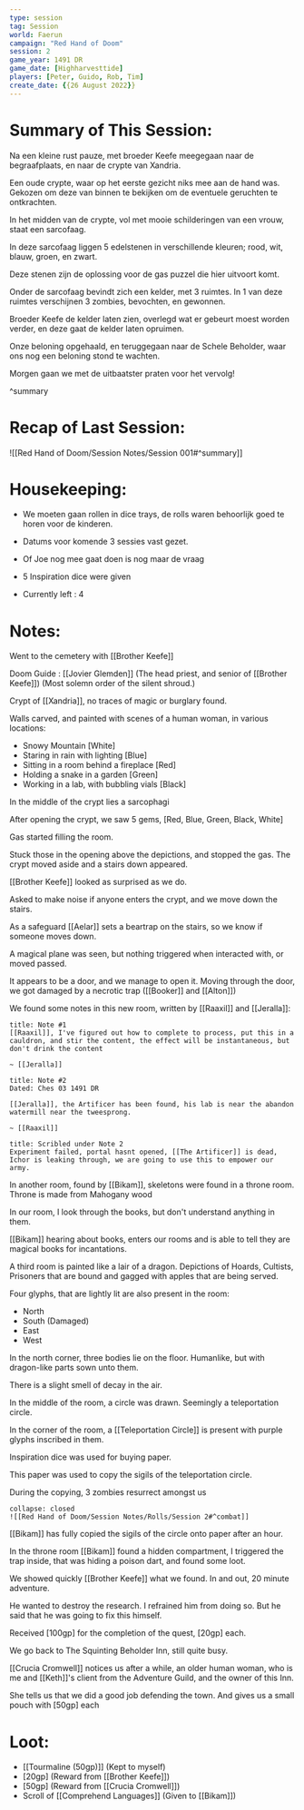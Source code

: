 ```yaml
---
type: session
tag: Session
world: Faerun
campaign: "Red Hand of Doom"
session: 2
game_year: 1491 DR
game_date: [Highharvesttide]
players: [Peter, Guido, Rob, Tim]
create_date: {{26 August 2022}}
---
```


# Summary of This Session:

Na een kleine rust pauze, met broeder Keefe meegegaan naar de begraafplaats, en naar de crypte van Xandria.

Een oude crypte, waar op het eerste gezicht niks mee aan de hand was. Gekozen om deze van binnen te bekijken om de eventuele geruchten te ontkrachten.

In het midden van de crypte, vol met mooie schilderingen van een vrouw, staat een sarcofaag. 

In deze sarcofaag liggen 5 edelstenen in verschillende kleuren; rood, wit, blauw, groen, en zwart.

Deze stenen zijn de oplossing voor de gas puzzel die hier uitvoort komt.

Onder de sarcofaag bevindt zich een kelder, met 3 ruimtes. In 1 van deze ruimtes verschijnen 3 zombies, bevochten, en gewonnen.

Broeder Keefe de kelder laten zien, overlegd wat er gebeurt moest worden verder, en deze gaat de kelder laten opruimen.

Onze beloning opgehaald, en teruggegaan naar de Schele Beholder, waar ons nog een beloning stond te wachten.

Morgen gaan we met de uitbaatster praten voor het vervolg!

^summary

# Recap of Last Session:

![[Red Hand of Doom/Session Notes/Session 001#^summary]]

# Housekeeping:
- We moeten gaan rollen in dice trays, de rolls waren behoorlijk goed te horen voor de kinderen.
- Datums voor komende 3 sessies vast gezet.
- Of Joe nog mee gaat doen is nog maar de vraag

- 5 Inspiration dice were given
- Currently left : 4
# Notes:

Went to the cemetery with [[Brother Keefe]]

Doom Guide : [[Jovier Glemden]] (The head priest, and senior of [[Brother Keefe]]) (Most solemn order of the silent shroud.)

Crypt of [[Xandria]], no traces of magic or burglary found.

Walls carved, and painted with scenes of a human woman, in various locations:

- Snowy Mountain [White]
- Staring in rain with lighting [Blue]
- Sitting in a room behind a fireplace [Red]
- Holding a snake in a garden [Green]
- Working in a lab, with bubbling vials [Black]

In the middle of the crypt lies a sarcophagi

After opening the crypt, we saw 5 gems, [Red, Blue, Green, Black, White]

Gas started filling the room.

Stuck those in the opening above the depictions, and stopped the gas. The crypt moved aside and a stairs down appeared.

[[Brother Keefe]] looked as surprised as we do. 

Asked to make noise if anyone enters the crypt, and we move down the stairs.

As a safeguard [[Aelar]] sets a beartrap on the stairs, so we know if someone moves down.

A magical plane was seen, but nothing triggered when interacted with, or moved passed.

It appears to be a door, and we manage to open it. Moving through the door, we got damaged by a necrotic trap ([[Booker]] and [[Alton]])

We found some notes in this new room, written by [[Raaxil]] and [[Jeralla]]:

```ad-note
title: Note #1
[[Raaxil]], I've figured out how to complete to process, put this in a cauldron, and stir the content, the effect will be instantaneous, but don't drink the content

~ [[Jeralla]]
```
```ad-note
title: Note #2 
Dated: Ches 03 1491 DR

[[Jeralla]], the Artificer has been found, his lab is near the abandon watermill near the tweesprong.

~ [[Raaxil]]
```
```ad-note
title: Scribled under Note 2
Experiment failed, portal hasnt opened, [[The Artificer]] is dead, Ichor is leaking through, we are going to use this to empower our army.
```

In another room, found by [[Bikam]], skeletons were found in a throne room. Throne is made from Mahogany wood

In our room, I look through the books, but don't understand anything in them. 

[[Bikam]] hearing about books, enters our rooms and is able to tell they are magical books for incantations.

A third room is painted like a lair of a dragon. Depictions of Hoards, Cultists, Prisoners that are bound and gagged with apples that are being served.

Four glyphs, that are lightly lit are also present in the room:

- North
- South (Damaged)
- East
- West 

In the north corner, three bodies lie on the floor. Humanlike, but with dragon-like parts sown unto them.

There is a slight smell of decay in the air.

In the middle of the room, a circle was drawn. Seemingly a teleportation circle.

In the corner of the room, a [[Teleportation Circle]] is present with purple glyphs inscribed in them.

Inspiration dice was used for buying paper.

This paper was used to copy the sigils of the teleportation circle.

During the copying, 3 zombies resurrect amongst us

```ad-combat
collapse: closed
![[Red Hand of Doom/Session Notes/Rolls/Session 2#^combat]]
```

[[Bikam]] has fully copied the sigils of the circle onto paper after an hour.

In the throne room [[Bikam]] found a hidden compartment, I triggered the trap inside, that was hiding a poison dart, and found some loot.

We showed quickly [[Brother Keefe]] what we found. In and out, 20 minute adventure.

He wanted to destroy the research. I refrained him from doing so. But he said that he was going to fix this himself.

Received [100gp] for the completion of the quest, [20gp] each.

We go back to The Squinting Beholder Inn, still quite busy. 

[[Crucia Cromwell]] notices us after a while, an older human woman, who is me and [[Keth]]'s client from the Adventure Guild, and the owner of this Inn.

She tells us that we did a good job defending the town. And gives us a small pouch with [50gp] each

# Loot:
- [[Tourmaline (50gp)]] (Kept to myself)
- [20gp] (Reward from [[Brother Keefe]])
- [50gp] (Reward from [[Crucia Cromwell]])
- Scroll of [[Comprehend Languages]] (Given to [[Bikam]])
